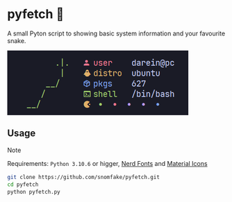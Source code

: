 # pyfetch 🐍
A small Pyton script to showing basic system information and your favourite snake.

<img align="center" src="screenshot.png">

## Usage
> [!NOTE]  
> Requirements: ```Python 3.10.6``` or higger, <a href="https://www.nerdfonts.com/font-downloads">Nerd Fonts</a> and <a href="https://github.com/google/material-design-icons/blob/master/font/MaterialIcons-Regular.ttf">Material Icons</a>

```bash
git clone https://github.com/snomfake/pyfetch.git
cd pyfetch
python pyfetch.py
```
